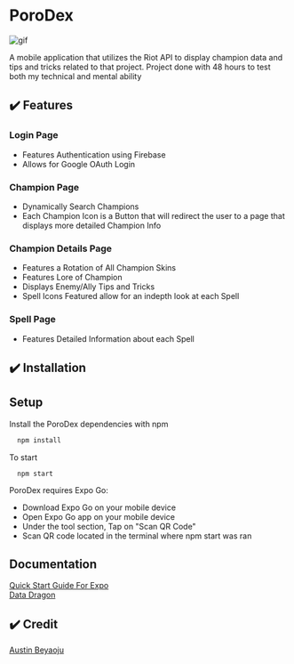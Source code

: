 # PoroDex

![gif](https://i.makeagif.com/media/3-17-2022/hF0JSb.gif)

A mobile application that utilizes the Riot API to display champion data and tips and tricks related to that project.
Project done with 48 hours to test both my technical and mental ability

## :heavy_check_mark: Features

### Login Page

* Features Authentication using Firebase
* Allows for Google OAuth Login

### Champion Page

* Dynamically Search Champions
* Each Champion Icon is a Button that will redirect the user to a page that displays more detailed Champion Info

### Champion Details Page

* Features a Rotation of All Champion Skins
* Features Lore of Champion
* Displays Enemy/Ally Tips and Tricks
* Spell Icons Featured allow for an indepth look at each Spell

### Spell Page

* Features Detailed Information about each Spell

## :heavy_check_mark: Installation

## Setup

Install the PoroDex dependencies with npm

```bash
  npm install
```
To start

```bash
  npm start
```

PoroDex requires Expo Go:

- Download Expo Go on your mobile device
- Open Expo Go app on your mobile device
- Under the tool section, Tap on "Scan QR Code"
- Scan QR code located in the terminal where npm start was ran

## Documentation

[Quick Start Guide For Expo](https://docs.expo.dev/guides/)<br />
[Data Dragon](https://developer.riotgames.com/docs/lol#data-dragon)

## :heavy_check_mark: Credit
[Austin Beyaoju](https://github.com/Beyaoju)
